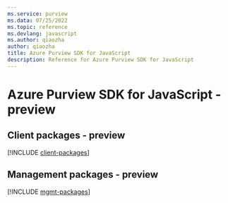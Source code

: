 ```yaml
---
ms.service: purview
ms.data: 07/25/2022
ms.topic: reference
ms.devlang: javascript
ms.author: qiaozha
author: qiaozha
title: Azure Purview SDK for JavaScript
description: Reference for Azure Purview SDK for JavaScript
---
```

# Azure Purview SDK for JavaScript - preview

## Client packages - preview
[!INCLUDE [client-packages](purview-client-index.md)]
## Management packages - preview
[!INCLUDE [mgmt-packages](purview-mgmt-index.md)]